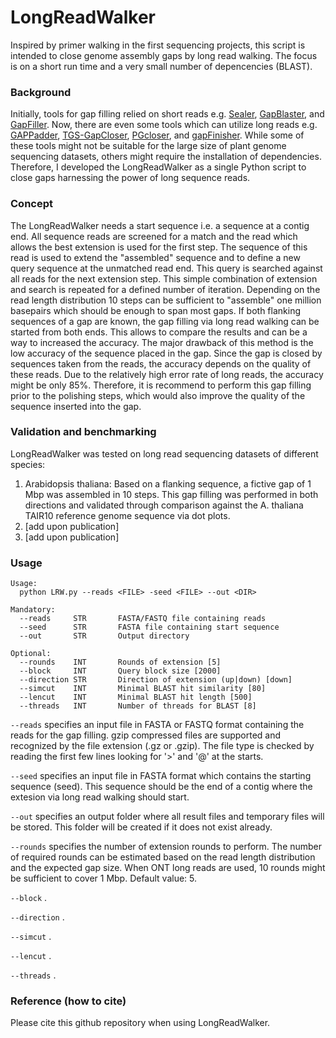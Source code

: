 # LongReadWalker

Inspired by primer walking in the first sequencing projects, this script is intended to close genome assembly gaps by long read walking. The focus is on a short run time and a very small number of depencencies (BLAST).


### Background ###

Initially, tools for gap filling relied on short reads e.g. [Sealer](https://doi.org/10.1186/s12859-015-0663-4), [GapBlaster](https://doi.org/10.1371/journal.pone.0155327), and [GapFiller](https://doi.org/10.1186/1471-2105-13-S14-S8). Now, there are even some tools which can utilize long reads e.g. [GAPPadder](https://doi.org/10.1186/s12864-019-5703-4), [TGS-GapCloser](https://doi.org/10.1093/gigascience/giaa094), [PGcloser](https://doi.org/10.1177%2F1176934320913859), and [gapFinisher](https://doi.org/10.1371/journal.pone.0216885). While some of these tools might not be suitable for the large size of plant genome sequencing datasets, others might require the installation of dependencies. Therefore, I developed the LongReadWalker as a single Python script to close gaps harnessing the power of long sequence reads.


### Concept ###

The LongReadWalker needs a start sequence i.e. a sequence at a contig end. All sequence reads are screened for a match and the read which allows the best extension is used for the first step. The sequence of this read is used to extend the "assembled" sequence and to define a new query sequence at the unmatched read end. This query is searched against all reads for the next extension step. This simple combination of extension and search is repeated for a defined number of iteration. Depending on the read length distribution 10 steps can be sufficient to "assemble" one million basepairs which should be enough to span most gaps.
If both flanking sequences of a gap are known, the gap filling via long read walking can be started from both ends. This allows to compare the results and can be a way to increased the accuracy. The major drawback of this method is the low accuracy of the sequence placed in the gap. Since the gap is closed by sequences taken from the reads, the accuracy depends on the quality of these reads. Due to the relatively high error rate of long reads, the accuracy might be only 85%. Therefore, it is recommend to perform this gap filling prior to the polishing steps, which would also improve the quality of the sequence inserted into the gap.


### Validation and benchmarking ###

LongReadWalker was tested on long read sequencing datasets of different species:
1) Arabidopsis thaliana: Based on a flanking sequence, a fictive gap of 1 Mbp was assembled in 10 steps. This gap filling was performed in both directions and validated through comparison against the A. thaliana TAIR10 reference genome sequence via dot plots.
2) [add upon publication]
3) [add upon publication]


### Usage ###


```
Usage:
  python LRW.py --reads <FILE> -seed <FILE> --out <DIR>

Mandatory:
  --reads     STR       FASTA/FASTQ file containing reads
  --seed      STR       FASTA file containing start sequence
  --out       STR       Output directory

Optional:
  --rounds    INT       Rounds of extension [5]
  --block     INT       Query block size [2000]
  --direction STR       Direction of extension (up|down) [down]
  --simcut    INT       Minimal BLAST hit similarity [80]
  --lencut    INT       Minimal BLAST hit length [500]
  --threads   INT       Number of threads for BLAST [8]
```
				


`--reads` specifies an input file in FASTA or FASTQ format containing the reads for the gap filling. gzip compressed files are supported and recognized by the file extension (.gz or .gzip). The file type is checked by reading the first few lines looking for '>' and '@' at the starts.

`--seed` specifies an input file in FASTA format which contains the starting sequence (seed). This sequence should be the end of a contig where the extesion via long read walking should start.

`--out` specifies an output folder where all result files and temporary files will be stored. This folder will be created if it does not exist already.

`--rounds` specifies the number of extension rounds to perform. The number of required rounds can be estimated based on the read length distribution and the expected gap size. When ONT long reads are used, 10 rounds might be sufficient to cover 1 Mbp. Default value: 5.

`--block` .

`--direction` .

`--simcut` .

`--lencut` .

`--threads` .




### Reference (how to cite) ###

Please cite this github repository when using LongReadWalker. 
